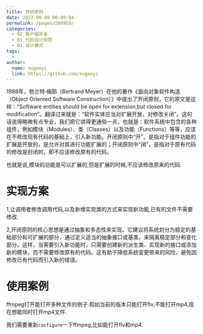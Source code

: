 ```yaml
---
title: 开闭原则
date: 2023-08-09 00:09:04
permalink: /pages/2089b9/
categories:
  - 02_客户端开发
  - 01_代码设计规范
  - 01_设计模式
tags:
  - 
author: 
  name: xugaoyi
  link: https://github.com/xugaoyi
---
```

1988年，勃兰特·梅耶（Bertrand Meyer）在他的著作《面向对象软件构造（Object Oriented Software Construction）》中提出了开闭原则，它的原文是这样：“Software entities should be open for extension,but closed for modification”。翻译过来就是：“软件实体应当对扩展开放，对修改关闭”。这句话说得略微有点专业，我们把它讲得更通俗一点，也就是：软件系统中包含的各种组件，例如模块（Modules）、类（Classes）以及功能（Functions）等等，应该在不修改现有代码的基础上，引入新功能。开闭原则中“开”，是指对于组件功能的扩展是开放的，是允许对其进行功能扩展的；开闭原则中“闭”，是指对于原有代码的修改是封闭的，即不应该修改原有的代码。

也就是说,模块的功能是可以扩展的,但是扩展的时候,不应该修改原来的代码.



# 实现方案

1,让调用者修改调用代码,以及新增实现类的方式来实现新功能,已有的文件不需要修改.

2,开闭原则的核心思想是通过抽象和多态性来实现。它建议将系统划分为稳定的基础部分和可扩展的部分，通过定义适当的抽象接口或基类，来隔离稳定部分和变化部分。这样，当需要引入新功能时，只需要创建新的派生类、实现新的接口或添加新的模块，而不需要修改原有的代码。这有助于降低系统变更带来的风险，避免因修改已有代码而引入新的错误。



# 使用案例

ffmpeg打开能打开多种文件的例子.假如当前的版本只能打开flv,不能打开mp4,现在想能同时打开mp4文件.

我们需要重新`configure`一下ffmpeg,比如能打开flv和mp4.



